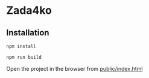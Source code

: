# Zada4ko

## Installation

```bash
npm install
```

```bash
npm run build
```

Open the project in the browser from [public/index.html](public/index.html)
